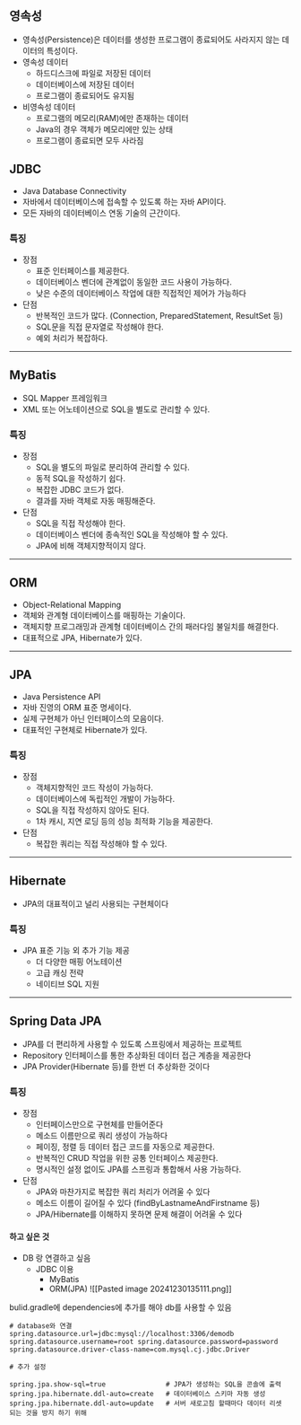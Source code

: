 ## 영속성
- 영속성(Persistence)은 데이터를 생성한 프로그램이 종료되어도 사라지지 않는 데이터의 특성이다.
- 영속성 데이터
    - 하드디스크에 파일로 저장된 데이터
    - 데이터베이스에 저장된 데이터
    - 프로그램이 종료되어도 유지됨
- 비영속성 데이터
    - 프로그램의 메모리(RAM)에만 존재하는 데이터
    - Java의 경우 객체가 메모리에만 있는 상태
    - 프로그램이 종료되면 모두 사라짐
## JDBC
- Java Database Connectivity
- 자바에서 데이터베이스에 접속할 수 있도록 하는 자바 API이다.
- 모든 자바의 데이터베이스 연동 기술의 근간이다.

### 특징
- 장점
    - 표준 인터페이스를 제공한다.
    - 데이터베이스 벤더에 관계없이 동일한 코드 사용이 가능하다.
    - 낮은 수준의 데이터베이스 작업에 대한 직접적인 제어가 가능하다
- 단점
    - 반복적인 코드가 많다. (Connection, PreparedStatement, ResultSet 등)
    - SQL문을 직접 문자열로 작성해야 한다.
    - 예외 처리가 복잡하다.

---

## MyBatis
- SQL Mapper 프레임워크
- XML 또는 어노테이션으로 SQL을 별도로 관리할 수 있다.

### 특징
- 장점
    - SQL을 별도의 파일로 분리하여 관리할 수 있다.
    - 동적 SQL을 작성하기 쉽다.
    - 복잡한 JDBC 코드가 없다.
    - 결과를 자바 객체로 자동 매핑해준다.
- 단점
    - SQL을 직접 작성해야 한다.
    - 데이터베이스 벤더에 종속적인 SQL을 작성해야 할 수 있다.
    - JPA에 비해 객체지향적이지 않다.

---

## ORM
- Object-Relational Mapping
- 객체와 관계형 데이터베이스를 매핑하는 기술이다.
- 객체지향 프로그래밍과 관계형 데이터베이스 간의 패러다임 불일치를 해결한다.
- 대표적으로 JPA, Hibernate가 있다.

---
## JPA
- Java Persistence API
- 자바 진영의 ORM 표준 명세이다.
- 실제 구현체가 아닌 인터페이스의 모음이다.
- 대표적인 구현체로 Hibernate가 있다.

### 특징
- 장점
    - 객체지향적인 코드 작성이 가능하다.
    - 데이터베이스에 독립적인 개발이 가능하다.
    - SQL을 직접 작성하지 않아도 된다.
    - 1차 캐시, 지연 로딩 등의 성능 최적화 기능을 제공한다.
- 단점
    - 복잡한 쿼리는 직접 작성해야 할 수 있다.

---

## Hibernate
- JPA의 대표적이고 널리 사용되는 구현체이다

### 특징
- JPA 표준 기능 외 추가 기능 제공
    - 더 다양한 매핑 어노테이션
    - 고급 캐싱 전략
    - 네이티브 SQL 지원

---
## Spring Data JPA
- JPA를 더 편리하게 사용할 수 있도록 스프링에서 제공하는 프로젝트
- Repository 인터페이스를 통한 추상화된 데이터 접근 계층을 제공한다
- JPA Provider(Hibernate 등)를 한번 더 추상화한 것이다

### 특징
- 장점
    - 인터페이스만으로 구현체를 만들어준다
    - 메소드 이름만으로 쿼리 생성이 가능하다
    - 페이징, 정렬 등 데이터 접근 코드를 자동으로 제공한다.
    - 반복적인 CRUD 작업을 위한 공통 인터페이스 제공한다.
    - 명시적인 설정 없이도 JPA를 스프링과 통합해서 사용 가능하다.
- 단점
    - JPA와 마찬가지로 복잡한 쿼리 처리가 어려울 수 있다
    - 메소드 이름이 길어질 수 있다 (findByLastnameAndFirstname 등)
    - JPA/Hibernate를 이해하지 못하면 문제 해결이 어려울 수 있다

#### 하고 싶은 것
- DB 랑 연결하고 싶음 
	- JDBC 이용
		- MyBatis
		- ORM(JPA)
![[Pasted image 20241230135111.png]]


bulid.gradle에 dependencies에 추가를 해야 db를 사용할 수 있음


``` 
# database와 연결 spring.datasource.url=jdbc:mysql://localhost:3306/demodb spring.datasource.username=root spring.datasource.password=password spring.datasource.driver-class-name=com.mysql.cj.jdbc.Driver 

# 추가 설정

spring.jpa.show-sql=true               # JPA가 생성하는 SQL을 콘솔에 출력
spring.jpa.hibernate.ddl-auto=create   # 데이터베이스 스키마 자동 생성
spring.jpa.hibernate.ddl-auto=update   # 서버 새로고침 할때마다 데이터 리셋 되는 것을 방지 하기 위해